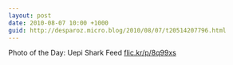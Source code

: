 ```yaml
---
layout: post
date: 2010-08-07 10:00 +1000
guid: http://desparoz.micro.blog/2010/08/07/t20514207796.html
---
```

Photo of the Day: Uepi Shark Feed [flic.kr/p/8q99xs](http://flic.kr/p/8q99xs)
